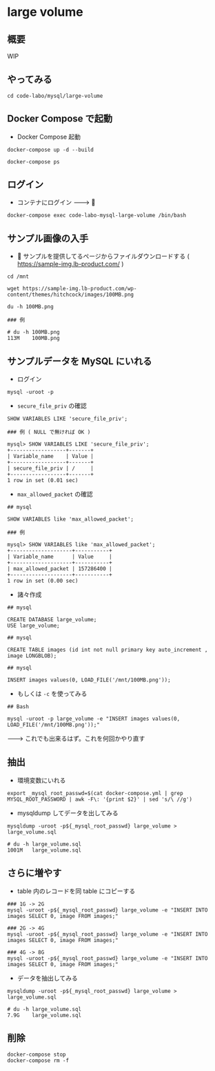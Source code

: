 # large volume

## 概要

WIP

## やってみる

```
cd code-labo/mysql/large-volume
```

## Docker Compose で起動

+ Docker Compose 起動

```
docker-compose up -d --build
```
```
docker-compose ps
```


## ログイン

+ コンテナにログイン ---> :whale: 

```
docker-compose exec code-labo-mysql-large-volume /bin/bash
```

## サンプル画像の入手


+ :whale: サンプルを提供してるページからファイルダウンロードする ( https://sample-img.lb-product.com/ )

```
cd /mnt

wget https://sample-img.lb-product.com/wp-content/themes/hitchcock/images/100MB.png
```

```
du -h 100MB.png
```
```
### 例

# du -h 100MB.png
113M    100MB.png
```

## サンプルデータを MySQL にいれる

+ ログイン

```
mysql -uroot -p
```

+ `secure_file_priv` の確認

```
SHOW VARIABLES LIKE 'secure_file_priv';
```
```
### 例 ( NULL で無ければ OK )

mysql> SHOW VARIABLES LIKE 'secure_file_priv';
+------------------+-------+
| Variable_name    | Value |
+------------------+-------+
| secure_file_priv | /     |
+------------------+-------+
1 row in set (0.01 sec)

```

+ `max_allowed_packet` の確認

```
## mysql

SHOW VARIABLES like 'max_allowed_packet';
```
```
### 例

mysql> SHOW VARIABLES like 'max_allowed_packet';
+--------------------+-----------+
| Variable_name      | Value     |
+--------------------+-----------+
| max_allowed_packet | 157286400 |
+--------------------+-----------+
1 row in set (0.00 sec)

```

+ 諸々作成

```
## mysql

CREATE DATABASE large_volume;
USE large_volume;
```

```
## mysql

CREATE TABLE images (id int not null primary key auto_increment , image LONGBLOB);
```

```
## mysql

INSERT images values(0, LOAD_FILE('/mnt/100MB.png'));
```

+ もしくは `-c` を使ってみる

```
## Bash

mysql -uroot -p large_volume -e "INSERT images values(0, LOAD_FILE('/mnt/100MB.png'));"
```

---> これでも出来るはず。これを何回かやり直す

## 抽出

+ 環境変数にいれる

```
export _mysql_root_passwd=$(cat docker-compose.yml | grep MYSQL_ROOT_PASSWORD | awk -F\: '{print $2}' | sed 's/\ //g')
```

+ mysqldump してデータを出してみる

```
mysqldump -uroot -p${_mysql_root_passwd} large_volume > large_volume.sql
```
```
# du -h large_volume.sql 
1001M   large_volume.sql
```

## さらに増やす

+ table 内のレコードを同 table にコピーする

```
### 1G -> 2G
mysql -uroot -p${_mysql_root_passwd} large_volume -e "INSERT INTO images SELECT 0, image FROM images;"

### 2G -> 4G
mysql -uroot -p${_mysql_root_passwd} large_volume -e "INSERT INTO images SELECT 0, image FROM images;"

### 4G -> 8G
mysql -uroot -p${_mysql_root_passwd} large_volume -e "INSERT INTO images SELECT 0, image FROM images;"
```

+ データを抽出してみる

```
mysqldump -uroot -p${_mysql_root_passwd} large_volume > large_volume.sql
```
```
# du -h large_volume.sql 
7.9G    large_volume.sql
```

## 削除

```
docker-compose stop
docker-compose rm -f
```
